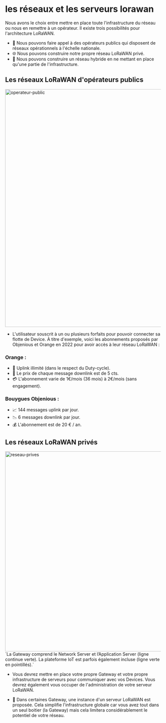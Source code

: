 # les réseaux et les serveurs lorawan

Nous avons le choix entre mettre en place toute l'infrastructure du réseau ou nous en remettre à un opérateur. Il existe trois possibilités pour l'architecture LoRaWAN.

- 🏢 Nous pouvons faire appel à des opérateurs publics qui disposent de réseaux opérationnels à l'échelle nationale.
- 🌐 Nous pouvons construire notre propre réseau LoRaWAN privé.
- 🔄 Nous pouvons construire un réseau hybride en ne mettant en place qu'une partie de l'infrastructure.


## Les réseaux LoRaWAN d'opérateurs publics

<img width="769" alt="operateur-public" src="https://github.com/user-attachments/assets/bf28fc2b-2ddb-49f5-bf69-1434ca41d1fc">

- L'utilisateur souscrit à un ou plusieurs forfaits pour pouvoir connecter sa flotte de Device. À titre d'exemple, voici les abonnements proposés par Objenious et Orange en 2022 pour avoir accès à leur réseau LoRaWAN :

### Orange :
- 📡 Uplink illimité (dans le respect du Duty-cycle).
- 💬 Le prix de chaque message downlink est de 5 cts.
- 💳 L'abonnement varie de 1€/mois (36 mois) à 2€/mois (sans engagement).  

### Bouygues Objenious :
- 📈 144 messages uplink par jour.
- 📉 6 messages downlink par jour.
- 💰 L'abonnement est de 20 € / an.

## Les réseaux LoRaWAN privés

<img width="647" alt="reseau-prives" src="https://github.com/user-attachments/assets/95abc6fa-d067-4345-87ed-00792514b675">
`La Gateway comprend le Network Server et l’Application Server (ligne continue verte). La plateforme IoT est parfois également incluse (ligne verte en pointillés).`

- Vous devrez mettre en place votre propre Gateway et votre propre infrastructure de serveurs pour communiquer avec vos Devices. Vous devrez également vous occuper de l'administration de votre serveur LoRaWAN.
  
- 📡 Dans certaines Gateway, une instance d'un serveur LoRaWAN est proposée. Cela simplifie l'infrastructure globale car vous avez tout dans un seul boitier (la Gateway) mais cela limitera considérablement le potentiel de votre réseau.
